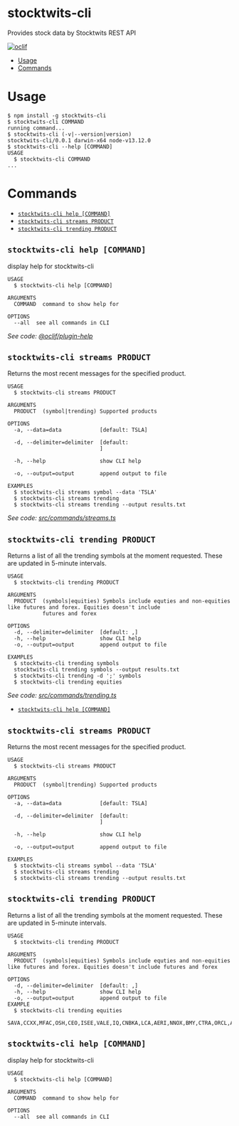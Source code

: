 stocktwits-cli
=======

Provides stock data by Stocktwits REST API

[![oclif](https://img.shields.io/badge/cli-oclif-brightgreen.svg)](https://oclif.io)

<!-- toc -->
* [Usage](#usage)
* [Commands](#commands)
<!-- tocstop -->
# Usage
<!-- usage -->
```sh-session
$ npm install -g stocktwits-cli
$ stocktwits-cli COMMAND
running command...
$ stocktwits-cli (-v|--version|version)
stocktwits-cli/0.0.1 darwin-x64 node-v13.12.0
$ stocktwits-cli --help [COMMAND]
USAGE
  $ stocktwits-cli COMMAND
...
```
<!-- usagestop -->
# Commands
<!-- commands -->
* [`stocktwits-cli help [COMMAND]`](#stocktwits-cli-help-command)
* [`stocktwits-cli streams PRODUCT`](#stocktwits-cli-streams-product)
* [`stocktwits-cli trending PRODUCT`](#stocktwits-cli-trending-product)

## `stocktwits-cli help [COMMAND]`

display help for stocktwits-cli

```
USAGE
  $ stocktwits-cli help [COMMAND]

ARGUMENTS
  COMMAND  command to show help for

OPTIONS
  --all  see all commands in CLI
```

_See code: [@oclif/plugin-help](https://github.com/oclif/plugin-help/blob/v3.2.0/src/commands/help.ts)_

## `stocktwits-cli streams PRODUCT`

Returns the most recent messages for the specified product.

```
USAGE
  $ stocktwits-cli streams PRODUCT

ARGUMENTS
  PRODUCT  (symbol|trending) Supported products

OPTIONS
  -a, --data=data            [default: TSLA]

  -d, --delimiter=delimiter  [default:
                             ]

  -h, --help                 show CLI help

  -o, --output=output        append output to file

EXAMPLES
  $ stocktwits-cli streams symbol --data 'TSLA'
  $ stocktwits-cli streams trending
  $ stocktwits-cli streams trending --output results.txt
```

_See code: [src/commands/streams.ts](https://github.com/sergfa/stocktwits-cli/blob/v0.0.1/src/commands/streams.ts)_

## `stocktwits-cli trending PRODUCT`

Returns a list of all the trending symbols at the moment requested. These are updated in 5-minute intervals.

```
USAGE
  $ stocktwits-cli trending PRODUCT

ARGUMENTS
  PRODUCT  (symbols|equities) Symbols include equties and non-equities like futures and forex. Equities doesn't include
           futures and forex

OPTIONS
  -d, --delimiter=delimiter  [default: ,]
  -h, --help                 show CLI help
  -o, --output=output        append output to file

EXAMPLES
  $ stocktwits-cli trending symbols
  stocktwits-cli trending symbols --output results.txt
  $ stocktwits-cli trending -d ';' symbols
  $ stocktwits-cli trending equities
```

_See code: [src/commands/trending.ts](https://github.com/sergfa/stocktwits-cli/blob/v0.0.1/src/commands/trending.ts)_
<!-- commandsstop -->
* [`stocktwits-cli help [COMMAND]`](#stocktwits-cli-help-command)

## `stocktwits-cli streams PRODUCT`
Returns the most recent messages for the specified product.

```
USAGE
  $ stocktwits-cli streams PRODUCT

ARGUMENTS
  PRODUCT  (symbol|trending) Supported products

OPTIONS
  -a, --data=data            [default: TSLA]

  -d, --delimiter=delimiter  [default: 
                             ]

  -h, --help                 show CLI help

  -o, --output=output        append output to file

EXAMPLES
  $ stocktwits-cli streams symbol --data 'TSLA'
  $ stocktwits-cli streams trending
  $ stocktwits-cli streams trending --output results.txt

```  

## `stocktwits-cli trending PRODUCT`

Returns a list of all the trending symbols at the moment requested. These are updated in 5-minute intervals.

```
USAGE
  $ stocktwits-cli trending PRODUCT

ARGUMENTS
  PRODUCT  (symbols|equities) Symbols include equties and non-equities like futures and forex. Equities doesn't include futures and forex

OPTIONS
  -d, --delimiter=delimiter  [default: ,]
  -h, --help                 show CLI help
  -o, --output=output        append output to file
EXAMPLE
  $ stocktwits-cli trending equities
  SAVA,CCXX,MFAC,OSH,CEO,ISEE,VALE,IQ,CNBKA,LCA,AERI,NNOX,BMY,CTRA,ORCL,AVDL,SNAP,MA,SOAC,WMT,HLT,SUPN,HSY,HAL,BMI,SGMO,BLNK,GRAF,CPE,MAT
```

## `stocktwits-cli help [COMMAND]`

display help for stocktwits-cli

```
USAGE
  $ stocktwits-cli help [COMMAND]

ARGUMENTS
  COMMAND  command to show help for

OPTIONS
  --all  see all commands in CLI
```
